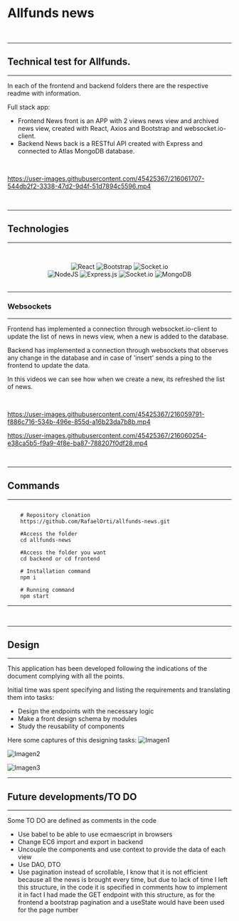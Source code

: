 


# Allfunds news

<br/>

---
## Technical test for Allfunds.
---
In each of the frontend and backend folders there are the respective readme with information.

Full stack app:
- Frontend News front is an APP with 2 views news view and archived news view, created with React, Axios and Bootstrap and websocket.io-client.
- Backend News back is a RESTful API created with Express and connected to Atlas MongoDB database.


<br/>



https://user-images.githubusercontent.com/45425367/216061707-544db2f2-3338-47d2-9d4f-51d7894c5596.mp4




<br/>

---
## **Technologies**
---

<div align="center">

<br/>

![React](https://img.shields.io/badge/react-%2320232a.svg?style=for-the-badge&logo=react&logoColor=%2361DAFB)
![Bootstrap](https://img.shields.io/badge/bootstrap-%23563D7C.svg?style=for-the-badge&logo=bootstrap&logoColor=white)
![Socket.io](https://img.shields.io/badge/Socket.io-black?style=for-the-badge&logo=socket.io&badgeColor=010101)
<br/>
![NodeJS](https://img.shields.io/badge/node.js-6DA55F?style=for-the-badge&logo=node.js&logoColor=white)
![Express.js](https://img.shields.io/badge/express.js-%23404d59.svg?style=for-the-badge&logo=express&logoColor=%2361DAFB)
![Socket.io](https://img.shields.io/badge/Socket.io-black?style=for-the-badge&logo=socket.io&badgeColor=010101)
![MongoDB](https://img.shields.io/badge/mongodb-%2320232a.svg?style=for-the-badge&logo=mongodb&logoColor=%2361DAFB)
<br/>
<br/>
</div>


---
### **Websockets**
---

Frontend has implemented a connection through websocket.io-client to update the list of news in news view, when a new is added to the database. 

Backend has implemented a connection through websockets that observes any change in the database and in case of 'insert' sends a ping to the frontend to update the data.

In this videos we can see how when we create a new, its refreshed the list of news.
<br/>

<br/>

https://user-images.githubusercontent.com/45425367/216059791-f886c716-534b-496e-855d-a16b23da7b8b.mp4


https://user-images.githubusercontent.com/45425367/216060254-e38ca5b5-f9a9-4f8e-ba87-788207f0df28.mp4




<br/>





---
## Commands
---
```shell
   
    # Repository clonation
    https://github.com/RafaelOrti/allfunds-news.git

    #Access the folder
    cd allfunds-news

    #Access the folder you want
    cd backend or cd frontend

    # Installation command
    npm i

    # Running command
    npm start

```
---
<br/>

---
## Design
---


This application has been developed following the indications of the document complying with all the points.

Initial time was spent specifying and listing the requirements and translating them into tasks:

- Design the endpoints with the necessary logic
- Make a front design schema by modules
- Study the reusability of components

Here some captures of this designing tasks:
![Imagen1](https://user-images.githubusercontent.com/45425367/216061903-a00c0c9d-6053-46d4-8075-ec54e82a9bc1.png)

![Imagen2](https://user-images.githubusercontent.com/45425367/216061912-724712f9-75ee-4be0-b52f-514a89919d64.png)

![Imagen3](https://user-images.githubusercontent.com/45425367/216061933-3c0d9386-07b9-45bb-ab1e-cfa9bfde14ce.png)

---
## Future developments/TO DO
---

Some TO DO are defined as comments in the code

- Use babel to be able to use ecmaescript in browsers
- Change EC6 import and export in backend
- Uncouple the components and use context to provide the data of each view
- Use DAO, DTO
- Use pagination instead of scrollable, I know that it is not efficient because all the news is brought every time, but due to lack of time I left this structure, in the code it is specified in comments how to implement it in fact I had made the GET endpoint with this structure, as for the frontend a bootstrap pagination and a useState would have been used for the page number


